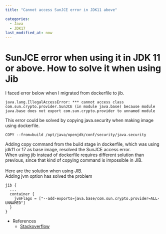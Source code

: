 ```yaml
---
title: "Cannot access SunJCE error in JDK11 above"

categories: 
  - Java
  - JDK17
last_modified_at: now
---
```

# SunJCE error when using it in JDK 11 or above. How to solve it when using Jib
I faced error below when I migrated from dockerfile to jib.
```
java.lang.IllegalAccessError: *** cannot access class com.sun.crypto.provider.SunJCE (in module java.base) because module java.base does not export com.sun.crypto.provider to unnamed module
```
This error could be solved by copying java.security when making image using dockerfile.
```
COPY --from=build /opt/java/openjdk/conf/security/java.security
```
Adding copy command from the build stage in dockerfile, which was using jdk11 or 17 as base image, resolved the SunJCE access error. <br>
When using jib instead of dockerfile requires different solution than previous, since that kind of copying command is impossible in JIB. <br><br>
Here are the solution when using JIB. <br>
Adding jvm option has solved the problem
```
jib {
  ...
  container {
    jvmFlags = ["--add-exports=java.base/com.sun.crypto.provider=ALL-UNNAMED"]
  }
}
```

* References
  * [Stackoverflow](https://stackoverflow.com/questions/61957114/how-to-resolve-the-type-com-sun-crypto-provider-sunjce-is-not-accessible-with)

